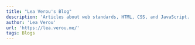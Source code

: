 ```yaml
---
title: "Lea Verou's Blog"
description: 'Articles about web standards, HTML, CSS, and JavaScript.'
author: 'Lea Verou'
url: 'https://lea.verou.me/'
tags: Blogs
---
```

